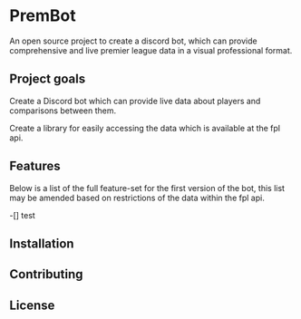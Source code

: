 # PremBot

An open source project to create a discord bot, which can provide comprehensive and live premier league data in a visual professional format.

## Project goals

Create a Discord bot which can provide live data about players and comparisons between them.

Create a library for easily accessing the data which is available at the fpl api.

## Features

Below is a list of the full feature-set for the first version of the bot, this list may be amended based on restrictions of the data within the fpl api.

-[] test

## Installation

## Contributing

## License
